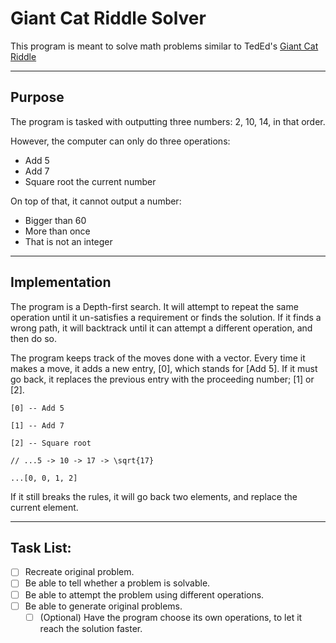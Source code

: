 # Giant Cat Riddle Solver

This program is meant to solve math problems similar to TedEd's [Giant Cat Riddle](https://www.ted.com/talks/dan_finkel_can_you_solve_the_giant_cat_army_riddle/)

---
## Purpose

The program is tasked with outputting three numbers: 2, 10, 14, in that order.

However, the computer can only do three operations: 
 - Add 5
 - Add 7
 - Square root the current number

On top of that, it cannot output a number:
 - Bigger than 60
 - More than once
 - That is not an integer

---

## Implementation

The program is a Depth-first search. It will attempt to repeat the same operation until it un-satisfies a requirement or finds the solution. If it finds a wrong path, it will backtrack until it can attempt a different operation, and then do so.

The program keeps track of the moves done with a vector. Every time it makes a move, it adds a new entry, [0], which stands for [Add 5]. If it must go back, it replaces the previous entry with the proceeding number; [1] or [2].

```
[0] -- Add 5

[1] -- Add 7

[2] -- Square root
```

```
// ...5 -> 10 -> 17 -> \sqrt{17}

...[0, 0, 1, 2]
```

If it still breaks the rules, it will go back two elements, and replace the current element.

---

## Task List:

- [ ] Recreate original problem.
- [ ] Be able to tell whether a problem is solvable.
- [ ] Be able to attempt the problem using different operations.
- [ ] Be able to generate original problems.
  - [ ] (Optional) Have the program choose its own operations, to let it reach the solution faster.

